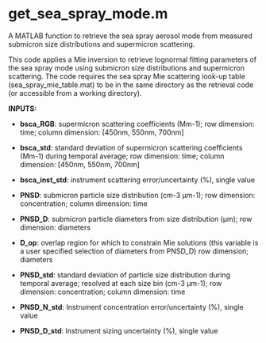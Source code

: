 # get_sea_spray_mode.m
 A MATLAB function to retrieve the sea spray aerosol mode from measured submicron size distributions and supermicron scattering.
 
This code applies a Mie inversion to retrieve lognormal fitting parameters of the sea spray mode using submicron size distributions and supermicron scattering. The code requires the sea spray Mie scattering look-up table (sea_spray_mie_table.mat) to be in the same directory as the retrieval code (or accessible from a working directory).
 
 
**INPUTS:**

- **bsca_RGB**: supermicron scattering coefficients (Mm-1); row dimension: time; column dimension: [450nm, 550nm, 700nm]

- **bsca_std**: standard deviation of supermicron scattering coefficients (Mm-1) during temporal average; row dimension: time; column dimension: [450nm, 550nm, 700nm]

- **bsca_inst_std**: instrument scattering error/uncertainty (%), single value

- **PNSD**: submicron particle size distribution (cm-3 µm-1); row dimension: concentration; column dimension: time

- **PNSD_D**: submicron particle diameters from size distribution (µm); row dimension: diameters

- **D_op**: overlap region for which to constrain Mie solutions (this variable is a user specified selection of diameters from PNSD_D) row dimension; diameters

- **PNSD_std**: standard deviation of particle size distribution during temporal average; resolved at each size bin (cm-3 µm-1); row dimension: concentration; column dimension: time 

- **PNSD_N_std**: Instrument concentration error/uncertainty (%), single value

- **PNSD_D_std**: Instrument sizing uncertainty (%), single value
